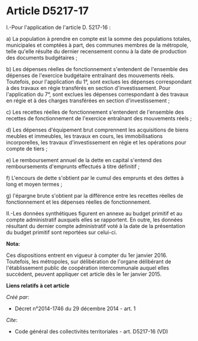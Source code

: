 # Article D5217-17

I.-Pour l'application de l'article D. 5217-16 : 

a) La population à prendre en compte est la somme des populations totales, municipales et comptées à part, des communes
membres de la métropole, telle qu'elle résulte du dernier recensement connu à la date de production des documents
budgétaires ; 

b) Les dépenses réelles de fonctionnement s'entendent de l'ensemble des dépenses de l'exercice budgétaire entraînant des
mouvements réels. Toutefois, pour l'application du 1°, sont exclues les dépenses correspondant à des travaux en régie
transférés en section d'investissement. Pour l'application du 7°, sont exclues les dépenses correspondant à des travaux en
régie et à des charges transférées en section d'investissement ; 

c) Les recettes réelles de fonctionnement s'entendent de l'ensemble des recettes de fonctionnement de l'exercice entraînant
des mouvements réels ; 

d) Les dépenses d'équipement brut comprennent les acquisitions de biens meubles et immeubles, les travaux en cours, les
immobilisations incorporelles, les travaux d'investissement en régie et les opérations pour compte de tiers ; 

e) Le remboursement annuel de la dette en capital s'entend des remboursements d'emprunts effectués à titre définitif ; 

f) L'encours de dette s'obtient par le cumul des emprunts et des dettes à long et moyen termes ; 

g) l'épargne brute s'obtient par la différence entre les recettes réelles de fonctionnement et les dépenses réelles de
fonctionnement. 

II.-Les données synthétiques figurent en annexe au budget primitif et au compte administratif auxquels elles se rapportent.
En outre, les données résultant du dernier compte administratif voté à la date de la présentation du budget primitif sont
reportées sur celui-ci.

**Nota:**

Ces dispositions entrent en vigueur à compter du 1er janvier 2016. Toutefois, les métropoles, sur délibération de l'organe
délibérant de l'établissement public de coopération intercommunale auquel elles succèdent, peuvent appliquer cet article dès
le 1er janvier 2015.

**Liens relatifs à cet article**

_Créé par_:

  - Décret n°2014-1746 du 29 décembre 2014 - art. 1

_Cite_:

  - Code général des collectivités territoriales - art. D5217-16 (VD)
